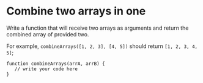 # Combine two arrays in one
 Write a function that will receive two arrays as arguments and return the combined array of provided two.

For example, `combineArrays([1, 2, 3], [4, 5])` should return `[1, 2, 3, 4, 5]`;

```
function combineArrays(arrA, arrB) {
   // write your code here
}
```
